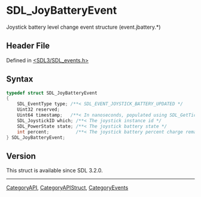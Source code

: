 # SDL_JoyBatteryEvent

Joystick battery level change event structure (event.jbattery.*)

## Header File

Defined in [<SDL3/SDL_events.h>](https://github.com/libsdl-org/SDL/blob/main/include/SDL3/SDL_events.h)

## Syntax

```c
typedef struct SDL_JoyBatteryEvent
{
    SDL_EventType type; /**< SDL_EVENT_JOYSTICK_BATTERY_UPDATED */
    Uint32 reserved;
    Uint64 timestamp;   /**< In nanoseconds, populated using SDL_GetTicksNS() */
    SDL_JoystickID which; /**< The joystick instance id */
    SDL_PowerState state; /**< The joystick battery state */
    int percent;          /**< The joystick battery percent charge remaining */
} SDL_JoyBatteryEvent;
```

## Version

This struct is available since SDL 3.2.0.





----
[CategoryAPI](CategoryAPI), [CategoryAPIStruct](CategoryAPIStruct), [CategoryEvents](CategoryEvents)

